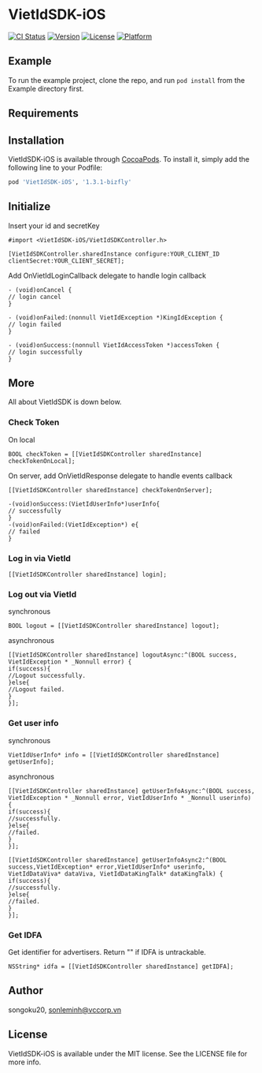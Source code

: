 # VietIdSDK-iOS

[![CI Status](https://img.shields.io/travis/songoku20/VietIdSDK-iOS.svg?style=flat)](https://travis-ci.org/songoku20/VietIdSDK-iOS)
[![Version](https://img.shields.io/cocoapods/v/VietIdSDK-iOS.svg?style=flat)](https://cocoapods.org/pods/VietIdSDK-iOS)
[![License](https://img.shields.io/cocoapods/l/VietIdSDK-iOS.svg?style=flat)](https://cocoapods.org/pods/VietIdSDK-iOS)
[![Platform](https://img.shields.io/cocoapods/p/VietIdSDK-iOS.svg?style=flat)](https://cocoapods.org/pods/VietIdSDK-iOS)

## Example

To run the example project, clone the repo, and run `pod install` from the Example directory first.

## Requirements

## Installation

VietIdSDK-iOS is available through [CocoaPods](https://cocoapods.org). To install
it, simply add the following line to your Podfile:

```ruby
pod 'VietIdSDK-iOS', '1.3.1-bizfly'
```

## Initialize

Insert your id and secretKey

```objc
#import <VietIdSDK-iOS/VietIdSDKController.h>

[VietIdSDKController.sharedInstance configure:YOUR_CLIENT_ID clientSecret:YOUR_CLIENT_SECRET];
```

Add OnVietIdLoginCallback delegate to handle login callback

```objc
- (void)onCancel {
// login cancel
}

- (void)onFailed:(nonnull VietIdException *)KingIdException {
// login failed
}

- (void)onSuccess:(nonnull VietIdAccessToken *)accessToken {
// login successfully
}
```

## More

All about VietIdSDK is down below.

### Check Token

On local

```objc
BOOL checkToken = [[VietIdSDKController sharedInstance] checkTokenOnLocal];
```

On server, add OnVietIdResponse delegate to handle events callback

```objc
[[VietIdSDKController sharedInstance] checkTokenOnServer];

-(void)onSuccess:(VietIdUserInfo*)userInfo{
// successfully
}
-(void)onFailed:(VietIdException*) e{
// failed
}
```

### Log in via VietId

```objc
[[VietIdSDKController sharedInstance] login];
```

### Log out via VietId

synchronous

```objc
BOOL logout = [[VietIdSDKController sharedInstance] logout];
```

asynchronous

```objc
[[VietIdSDKController sharedInstance] logoutAsync:^(BOOL success, VietIdException * _Nonnull error) {
if(success){
//Logout successfully.
}else{
//Logout failed.
}
}];
```

### Get user info

synchronous

```objc
VietIdUserInfo* info = [[VietIdSDKController sharedInstance] getUserInfo];
```

asynchronous

```objc
[[VietIdSDKController sharedInstance] getUserInfoAsync:^(BOOL success, VietIdException * _Nonnull error, VietIdUserInfo * _Nonnull userinfo) {
if(success){
//successfully.
}else{
//failed.
}
}];
```

```objc
[[VietIdSDKController sharedInstance] getUserInfoAsync2:^(BOOL  success,VietIdException* error,VietIdUserInfo* userinfo, VietIdDataViva* dataViva, VietIdDataKingTalk* dataKingTalk) {
if(success){
//successfully.
}else{
//failed.
}
}];
```

### Get IDFA

Get identifier for advertisers. Return "" if IDFA is untrackable.

```objc
NSString* idfa = [[VietIdSDKController sharedInstance] getIDFA];
```

## Author

songoku20, sonleminh@vccorp.vn

## License

VietIdSDK-iOS is available under the MIT license. See the LICENSE file for more info.
